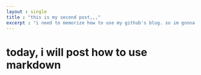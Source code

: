 ```yaml
---
layout : single
title : "this is my second post,,,"
excerpt : "i need to memorize how to use my github's blog. so im gonna post description about using github's blog"
---
```


# today, i will post how to use markdown
